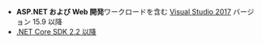 * **ASP.NET および Web 開発**ワークロードを含む [Visual Studio 2017](https://visualstudio.microsoft.com/downloads/) バージョン 15.9 以降
* [.NET Core SDK 2.2 以降](https://www.microsoft.com/net/download/all)